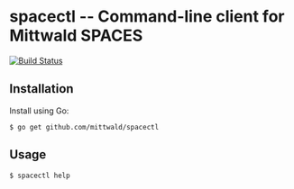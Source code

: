 # spacectl -- Command-line client for Mittwald SPACES

[![Build Status](https://travis-ci.org/mittwald/spacectl.svg?branch=master)](https://travis-ci.org/mittwald/spacectl)

## Installation

Install using Go:

    $ go get github.com/mittwald/spacectl

## Usage

    $ spacectl help
